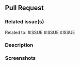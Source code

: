 ## Pull Request

<!--
Before submitting your pull request, make sure you have read the
Pull Request Submission Guideline. If the guideline is not followed, you will
automatically be asked for changes.
-->

### Related issue(s)

<!--
List the different issues that the pull request resolves.
-->

Related to: #ISSUE #ISSUE #ISSUE

### Description

<!--
Describe as precisely as possible what the pull request brings.
-->

### Screenshots

<!--
Optional

If applicable, add screenshots to help explain the pull request.
-->
